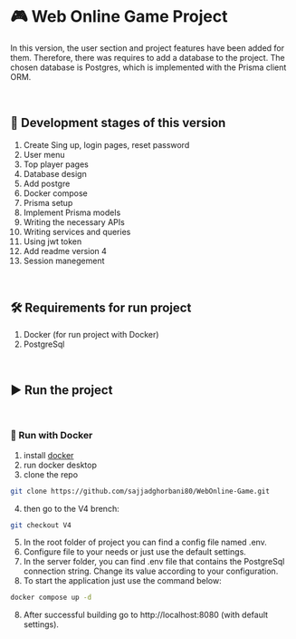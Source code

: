 # :video_game: Web Online Game Project
In this version, the user section and project features have been added for them. Therefore, there was requires to add a database to the project. The chosen database is Postgres, which is implemented with the Prisma client ORM.

<br>

## :seedling: Development stages of this version
1. Create Sing up, login pages, reset password
2. User menu
3. Top player pages
4. Database design
5. Add postgre 
6. Docker compose
7. Prisma setup
8. Implement Prisma models
9. Writing the necessary APIs
10. Writing services and queries
11. Using jwt token 
12. Add readme version 4
13. Session manegement

<br>


## :hammer_and_wrench: Requirements for run project
1. Docker (for run project with Docker)
2. PostgreSql
<br>

## :arrow_forward: Run the project

<br>

### :dolphin: Run with Docker
1. install [docker](https://www.docker.com/)
2. run docker desktop
3. clone the repo 
```bash
git clone https://github.com/sajjadghorbani80/WebOnline-Game.git
```
4. then go to the V4 brench:
```bash
git checkout V4
```
5. In the root folder of project you can find a config file named .env.
6. Configure file to your needs or just use the default settings.
7. In the server folder, you can find .env file that contains the PostgreSql connection string. Change its value according to your configuration.
8. To start the application just use the command below:
```bash
docker compose up -d
```
8. After successful building go to http://localhost:8080 (with default settings).
